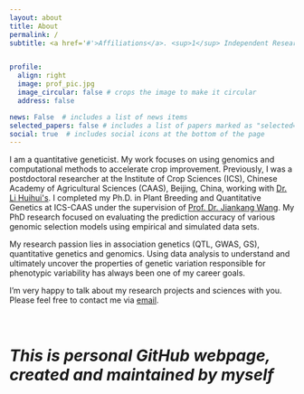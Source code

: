 ```yaml
---
layout: about
title: About
permalink: /
subtitle: <a href='#'>Affiliations</a>. <sup>1</sup> Independent Researcher


profile:
  align: right
  image: prof_pic.jpg
  image_circular: false # crops the image to make it circular
  address: false

news: False  # includes a list of news items
selected_papers: false # includes a list of papers marked as "selected={true}"
social: true  # includes social icons at the bottom of the page
---
```


I am a quantitative geneticist. My work focuses on using genomics and computational methods to accelerate crop improvement. Previously, I was a postdoctoral researcher at the Institute of Crop Sciences (ICS), Chinese Academy of Agricultural Sciences (CAAS), Beijing, China, working with [Dr. Li Huihui's](https://isbreedingen.caas.cn/member/staff/294610.htm). I completed my Ph.D. in Plant Breeding and Quantitative Genetics at ICS-CAAS under the supervision of [Prof. Dr. Jiankang Wang](https://isbreedingen.caas.cn/member/staff/294609.htm). My PhD research focused on evaluating the prediction accuracy of various genomic selection models using empirical and simulated data sets.

My research passion lies in association genetics (QTL, GWAS, GS), quantitative genetics and genomics. Using data analysis to understand and ultimately uncover the properties of genetic variation responsible for phenotypic variability has always been one of my career goals.


I’m very happy to talk about my research projects and sciences with you. Please feel free to contact me via [email](mali1990@yahoo.com).  
<br/><br/>  
# _This is personal GitHub webpage, created and maintained by myself_

